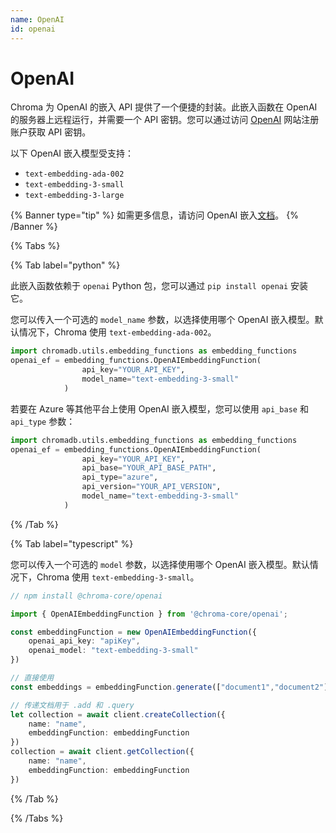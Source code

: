 ```yaml
---
name: OpenAI
id: openai
---
```


# OpenAI

Chroma 为 OpenAI 的嵌入 API 提供了一个便捷的封装。此嵌入函数在 OpenAI 的服务器上远程运行，并需要一个 API 密钥。您可以通过访问 [OpenAI](https://openai.com/api/) 网站注册账户获取 API 密钥。

以下 OpenAI 嵌入模型受支持：

- `text-embedding-ada-002`
- `text-embedding-3-small`
- `text-embedding-3-large`

{% Banner type="tip" %}
如需更多信息，请访问 OpenAI 嵌入[文档](https://platform.openai.com/docs/guides/embeddings)。
{% /Banner %}

{% Tabs %}

{% Tab label="python" %}

此嵌入函数依赖于 `openai` Python 包，您可以通过 `pip install openai` 安装它。

您可以传入一个可选的 `model_name` 参数，以选择使用哪个 OpenAI 嵌入模型。默认情况下，Chroma 使用 `text-embedding-ada-002`。

```python
import chromadb.utils.embedding_functions as embedding_functions
openai_ef = embedding_functions.OpenAIEmbeddingFunction(
                api_key="YOUR_API_KEY",
                model_name="text-embedding-3-small"
            )
```

若要在 Azure 等其他平台上使用 OpenAI 嵌入模型，您可以使用 `api_base` 和 `api_type` 参数：

```python
import chromadb.utils.embedding_functions as embedding_functions
openai_ef = embedding_functions.OpenAIEmbeddingFunction(
                api_key="YOUR_API_KEY",
                api_base="YOUR_API_BASE_PATH",
                api_type="azure",
                api_version="YOUR_API_VERSION",
                model_name="text-embedding-3-small"
            )
```

{% /Tab %}

{% Tab label="typescript" %}

您可以传入一个可选的 `model` 参数，以选择使用哪个 OpenAI 嵌入模型。默认情况下，Chroma 使用 `text-embedding-3-small`。

```typescript
// npm install @chroma-core/openai

import { OpenAIEmbeddingFunction } from '@chroma-core/openai';

const embeddingFunction = new OpenAIEmbeddingFunction({
    openai_api_key: "apiKey",
    openai_model: "text-embedding-3-small"
})

// 直接使用
const embeddings = embeddingFunction.generate(["document1","document2"])

// 传递文档用于 .add 和 .query
let collection = await client.createCollection({
    name: "name",
    embeddingFunction: embeddingFunction
})
collection = await client.getCollection({
    name: "name",
    embeddingFunction: embeddingFunction
})
```

{% /Tab %}

{% /Tabs %}